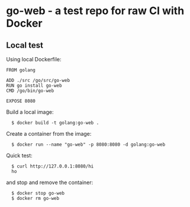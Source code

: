 # go-web - a test repo for raw CI with Docker


## Local test

Using local Dockerfile:

```
FROM golang

ADD ./src /go/src/go-web
RUN go install go-web
CMD /go/bin/go-web

EXPOSE 8080
```

Build a local image:

```
  $ docker build -t golang:go-web .
```

Create a container from the image:

```
  $ docker run --name "go-web" -p 8080:8080 -d golang:go-web
```

Quick test:

```
  $ curl http://127.0.0.1:8080/hi
  ho
```

and stop and remove the container:

```
  $ docker stop go-web
  $ docker rm go-web
```
